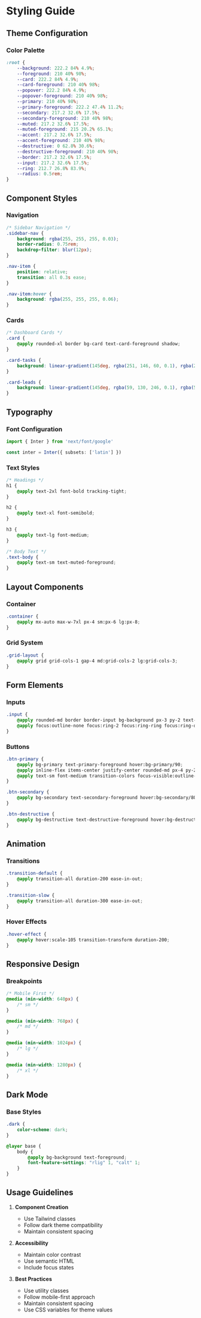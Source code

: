 # Styling Guide

## Theme Configuration

### Color Palette
```css
:root {
    --background: 222.2 84% 4.9%;
    --foreground: 210 40% 98%;
    --card: 222.2 84% 4.9%;
    --card-foreground: 210 40% 98%;
    --popover: 222.2 84% 4.9%;
    --popover-foreground: 210 40% 98%;
    --primary: 210 40% 98%;
    --primary-foreground: 222.2 47.4% 11.2%;
    --secondary: 217.2 32.6% 17.5%;
    --secondary-foreground: 210 40% 98%;
    --muted: 217.2 32.6% 17.5%;
    --muted-foreground: 215 20.2% 65.1%;
    --accent: 217.2 32.6% 17.5%;
    --accent-foreground: 210 40% 98%;
    --destructive: 0 62.8% 30.6%;
    --destructive-foreground: 210 40% 98%;
    --border: 217.2 32.6% 17.5%;
    --input: 217.2 32.6% 17.5%;
    --ring: 212.7 26.8% 83.9%;
    --radius: 0.5rem;
}
```

## Component Styles

### Navigation
```css
/* Sidebar Navigation */
.sidebar-nav {
    background: rgba(255, 255, 255, 0.03);
    border-radius: 0.75rem;
    backdrop-filter: blur(12px);
}

.nav-item {
    position: relative;
    transition: all 0.3s ease;
}

.nav-item:hover {
    background: rgba(255, 255, 255, 0.06);
}
```

### Cards
```css
/* Dashboard Cards */
.card {
    @apply rounded-xl border bg-card text-card-foreground shadow;
}

.card-tasks {
    background: linear-gradient(145deg, rgba(251, 146, 60, 0.1), rgba(251, 146, 60, 0.05));
}

.card-leads {
    background: linear-gradient(145deg, rgba(59, 130, 246, 0.1), rgba(59, 130, 246, 0.05));
}
```

## Typography

### Font Configuration
```typescript
import { Inter } from 'next/font/google'

const inter = Inter({ subsets: ['latin'] })
```

### Text Styles
```css
/* Headings */
h1 {
    @apply text-2xl font-bold tracking-tight;
}

h2 {
    @apply text-xl font-semibold;
}

h3 {
    @apply text-lg font-medium;
}

/* Body Text */
.text-body {
    @apply text-sm text-muted-foreground;
}
```

## Layout Components

### Container
```css
.container {
    @apply mx-auto max-w-7xl px-4 sm:px-6 lg:px-8;
}
```

### Grid System
```css
.grid-layout {
    @apply grid grid-cols-1 gap-4 md:grid-cols-2 lg:grid-cols-3;
}
```

## Form Elements

### Inputs
```css
.input {
    @apply rounded-md border border-input bg-background px-3 py-2 text-sm;
    @apply focus:outline-none focus:ring-2 focus:ring-ring focus:ring-offset-2;
}
```

### Buttons
```css
.btn-primary {
    @apply bg-primary text-primary-foreground hover:bg-primary/90;
    @apply inline-flex items-center justify-center rounded-md px-4 py-2;
    @apply text-sm font-medium transition-colors focus-visible:outline-none;
}

.btn-secondary {
    @apply bg-secondary text-secondary-foreground hover:bg-secondary/80;
}

.btn-destructive {
    @apply bg-destructive text-destructive-foreground hover:bg-destructive/90;
}
```

## Animation

### Transitions
```css
.transition-default {
    @apply transition-all duration-200 ease-in-out;
}

.transition-slow {
    @apply transition-all duration-300 ease-in-out;
}
```

### Hover Effects
```css
.hover-effect {
    @apply hover:scale-105 transition-transform duration-200;
}
```

## Responsive Design

### Breakpoints
```css
/* Mobile First */
@media (min-width: 640px) {
    /* sm */
}

@media (min-width: 768px) {
    /* md */
}

@media (min-width: 1024px) {
    /* lg */
}

@media (min-width: 1280px) {
    /* xl */
}
```

## Dark Mode

### Base Styles
```css
.dark {
    color-scheme: dark;
}

@layer base {
    body {
        @apply bg-background text-foreground;
        font-feature-settings: "rlig" 1, "calt" 1;
    }
}
```

## Usage Guidelines

1. **Component Creation**
   - Use Tailwind classes
   - Follow dark theme compatibility
   - Maintain consistent spacing

2. **Accessibility**
   - Maintain color contrast
   - Use semantic HTML
   - Include focus states

3. **Best Practices**
   - Use utility classes
   - Follow mobile-first approach
   - Maintain consistent spacing
   - Use CSS variables for theme values
